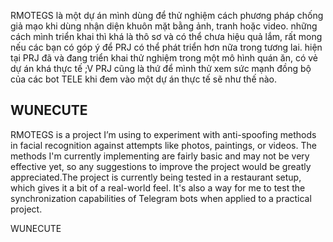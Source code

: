 RMOTEGS là một dự án mình dùng để thử nghiệm cách phương pháp chống giả mạo khi dùng nhận diện khuôn mặt bằng ảnh, tranh hoặc video. những cách mình triển khai thì khá là thô sơ và có thể chưa hiệu quả lắm, rất mong nếu các bạn có góp ý để PRJ có thể phát triển hơn nữa trong tương lai. hiện tại PRJ đã và đang triển khai thử nghiệm trong một mô hình quán ăn, có vẻ dự án khá thực tế ;V PRJ cũng là thứ để mình thử xem sức mạnh đồng bộ của các bot TELE khi đem vào một dự án thực tế sẽ như thế nào.

WUNECUTE
-----------------------------------------------------------------------------------------------------------------------------------------------------------------------------------------
RMOTEGS is a project I’m using to experiment with anti-spoofing methods in facial recognition against attempts like photos, paintings, or videos. The methods I'm currently implementing are fairly basic and may not be very effective yet, so any suggestions to improve the project would be greatly appreciated.The project is currently being tested in a restaurant setup, which gives it a bit of a real-world feel. It's also a way for me to test the synchronization capabilities of Telegram bots when applied to a practical project.

WUNECUTE
